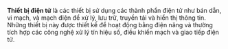 **Thiết bị điện tử** là các thiết bị sử dụng các thành phần điện tử như bán dẫn, vi mạch, và mạch điện để xử lý, lưu trữ, truyền tải và hiển thị thông tin. Những thiết bị này được thiết kế để hoạt động bằng điện năng và thường tích hợp các công nghệ xử lý tín hiệu số, điều khiển mạch và giao tiếp điện tử.
